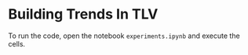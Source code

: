 # Building Trends In TLV

To run the code, open the notebook `experiments.ipynb` and execute the cells.
